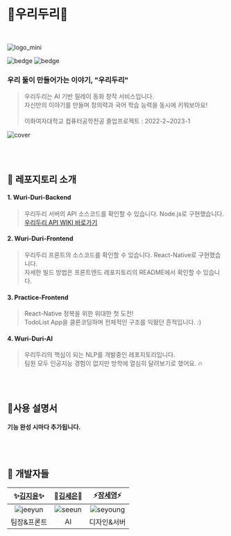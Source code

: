 # 🙌우리두리🙌

<br>

![logo_mini](https://user-images.githubusercontent.com/55133871/205550376-3fee300c-1fb9-4007-9fe2-bb6039949815.png)

![bedge](https://img.shields.io/badge/WuriDuri-Kim&Jang-fed041)
![bedge](https://img.shields.io/badge/version-1.0.0-143e68)

### <b>우리 둘이 만들어가는 이야기, "우리두리"</b>

> 우리두리는 AI 기반 릴레이 동화 창작 서비스입니다.
> <br>자신만의 이야기를 만들며 창의력과 국어 학습 능력을 동시에 키워보아요!
> <br><br>이화여자대학교 컴퓨터공학전공 졸업프로젝트 : 2022-2~2023-1 <br>

![cover](https://user-images.githubusercontent.com/55133871/205550071-d1b12024-19c8-4311-96c1-66d42bb200c9.png)

<br>
<br>

## 🐥 레포지토리 소개

#### 1. Wuri-Duri-Backend

> 우리두리 서버의 API 소스코드를 확인할 수 있습니다. Node.js로 구현했습니다.
> <br> [우리두리 API WIKI 바로가기](https://github.com/Wuri-Duri/Wuri-Duri-Backend/wiki)

#### 2. Wuri-Duri-Frontend

> 우리두리 프론트의 소스코드를 확인할 수 있습니다. React-Native로 구현했습니다.
> <br> 자세한 빌드 방법은 프론트엔드 레포지토리의 README에서 확인할 수 있습니다.

#### 3. Practice-Frontend

> React-Native 정복을 위한 위대한 첫 도전!
> <br> TodoList App을 클론코딩하며 전체적인 구조를 익혔던 흔적입니다. :)

#### 4. Wuri-Duri-AI

> 우리두리의 핵심이 되는 NLP를 개발중인 레포지토리입니다.
> <br> 팀원 모두 인공지능 경험이 없지만 방학에 열심히 달려보기로 했어요. 🔥

<br>
<br>

## 🐥사용 설명서

#### 기능 완성 시마다 추가됩니다.

<br>
<br>

## 🐥 개발자들

|                                   **✨[김지윤](https://github.com/0214jj)✨**                                    |                                  **🍻[김세은](https://github.com/seeun00)🍻**                                   |                                  **⚡[장세영](https://github.com/Say-young)⚡**                                   |
| :--------------------------------------------------------------------------------------------------------------: | :-------------------------------------------------------------------------------------------------------------: | :---------------------------------------------------------------------------------------------------------------: |
| ![jeeyun](https://user-images.githubusercontent.com/55133871/205552725-930b9d82-a8d2-42d7-a552-c7c2591de0d0.png) | ![seeun](https://user-images.githubusercontent.com/55133871/205552659-24cf7dc4-6f81-4d1a-8940-52117e4dcdb0.png) | ![seyoung](https://user-images.githubusercontent.com/55133871/205552749-7652fbfc-2460-4c68-8f57-6df65f482986.png) |
|                                                   팀장&프론트                                                    |                                                       AI                                                        |                                                    디자인&서버                                                    |

<br>
<br>
